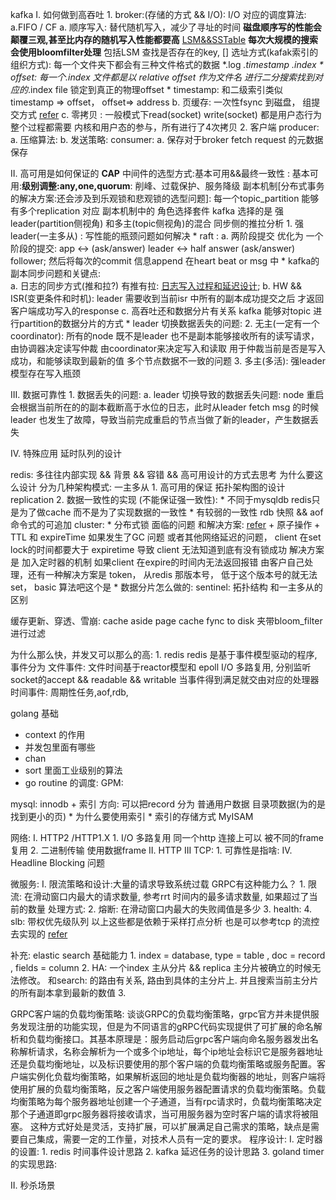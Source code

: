 kafka 
I. 如何做到高吞吐
    1. broker:(存储的方式 && I/O):
        I/O 对应的调度算法:
            a.FIFO / CF
        a. 顺序写入: 替代随机写入，减少了寻址的时间 __磁盘顺序写的性能会颠覆三观,甚至比内存的随机写入性能都要高__ [LSM&&SSTable](https://juejin.cn/post/6844903863758094343) __每次大规模的搜索会使用bloomfilter处理__ 包括LSM 查找是否存在的key, []
            选址方式(kafak索引的组织方式): 每一个文件夹下都会有三种文件格式的数据 *.log *.timestamp *.index
                * offset: 每一个*.index 文件都是以 relative offset 作为文件名 进行二分搜索找到对应的*.index file 锁定到真正的物理offset
                * timestamp: 和二级索引类似 timestamp => offset， offset=> address
        b. 页缓存:
            一次性fsync 到磁盘， 组提交方式 [refer](http://www.yangchengec.cn/setup/498.html)
        c. 零拷贝 : 一般模式下read(socket) write(socket) 都是用户态行为 整个过程都需要 内核和用户态的参与，所有进行了4次拷贝
    2. 客户端
        producer: 
            a. 压缩算法:
            b. 发送策略: 
        consumer:
            a. 保存对于broker fetch request 的元数据保存
        

II. 高可用是如何保证的 __CAP__ 中间件的选型方式:基本可用&&最终一致性 : 
        基本可用:__级别调整:any,one,quorum__: 削峰、过载保护、服务降级
    副本机制[分布式事务的解决方案:还会涉及到乐观锁和悲观锁的选型问题]: 每一个topic_partition 能够有多个replication 对应 
    副本机制中的 角色选择套件 kafka 选择的是 强leader(partition侧视角) 和多主(topic侧视角)的混合 
        同步侧的推拉分析 
    1. 强leader(一主多从) : 写性能的瓶颈问题如何解决
        * raft : 
            a. 两阶段提交 优化为 一个阶段的提交: app <-> (ask/answer) leader <-> half answer (ask/answer) follower; 然后将每次的commit 信息append 在heart beat or msg 中 
        * kafka的副本同步问题和关键点:  
            a. 日志的同步方式(推和拉?) 有推有拉: [日志写入过程和延迟设计](http://www.justdojava.com/2019/12/11/kafka-replication-request/);
            b. HW && ISR(变更条件和时机):  leader 需要收到当前isr 中所有的副本成功提交之后 才返回客户端成功写入的response
            c. 高吞吐还和数据分片有关系 kafka 能够对topic 进行partition的数据分片的方式
        * leader 切换数据丢失的问题: 
    2. 无主(一定有一个coordinator): 所有的node 既不是leader 也不是副本能够接收所有的读写请求， 由协调器决定读写仲裁
        由coordinator来决定写入和读取 用于仲裁当前是否是写入成功，和能够读取到最新的值
        多个节点数据不一致的问题
    3. 多主(多活):
       强leader 模型存在写入瓶颈
    
 III. 数据可靠性
    1. 数据丢失的问题:
        a. leader 切换导致的数据丢失问题:
            node 重启 会根据当前所在的的副本截断高于水位的日志，此时从leader fetch msg 的时候 leader 也发生了故障，导致当前完成重启的节点当做了新的leader，产生数据丢失
            
IV. 特殊应用 延时队列的设计 
       

redis:
多往往内部实现 && 背景 && 容错 && 高可用设计的方式去思考 为什么要这么设计
分为几种架构模式:
    一主多从
        1. 高可用的保证 拓扑架构图的设计
            replication 
        2. 数据一致性的实现 (不能保证强一致性):
            * 不同于mysqldb redis只是为了做cache 而不是为了实现数据的一致性
            * 有较弱的一致性 rdb 快照 && aof 命令式的可追加
    cluster:
        * 分布式锁 面临的问题 和解决方案: [refer](https://dbaplus.cn/news-159-3080-1.html)
            + 原子操作 
            + TTL 和 expireTime
                如果发生了GC 问题 或者其他网络延迟的问题， client 在set lock的时间都要大于 expiretime 导致 client 无法知道到底有没有锁成功
                解决方案是 加入定时器的机制 如果client 在expire的时间内无法返回报错 由客户自己处理，还有一种解决方案是 token， 从redis 那版本号， 低于这个版本号的就无法set， basic 算法吧这个是
        * 数据分片怎么做的:
    sentinel:
        拓扑结构 和一主多从的区别

缓存更新、穿透、雪崩:
    cache aside
    page cache fync to disk
    夹带bloom_filter 进行过滤
             
     
为什么那么快，并发又可以那么的高:
    1. redis 
        redis 是基于事件模型驱动的程序, 事件分为
        文件事件: 文件时间基于reactor模型和 epoll I/O 多路复用, 分别监听socket的accept && readable && writable 当事件得到满足就交由对应的处理器
        时间事件: 周期性任务,aof,rdb, 
  

golang 基础
 + context 的作用
 + 并发包里面有哪些
 + chan
 + sort 里面工业级别的算法
 + go routine 的调度:
    GPM: 
    

    

mysql:
    innodb
    + 索引
        方向: 可以把record 分为 普通用户数据 目录项数据(为的是找到更小的页) 
        * 为什么要使用索引
        * 索引的存储方式
    MyISAM
    
网络: 
I. HTTP2 /HTTP1.X 
    1. I/O 多路复用 同一个http 连接上可以 被不同的frame 复用
    2. 二进制传输 使用数据frame
II. HTTP
III TCP: 
    1. 可靠性是指啥: 
IV. Headline Blocking 问题

微服务:
I. 限流策略和设计:大量的请求导致系统过载
    GRPC有这种能力么？
    1. 限流: 在滑动窗口内最大的请求数量, 参考rrt 时间内的最多请求数量, 如果超过了当前的数量 处理方式: 
    2. 熔断: 在滑动窗口内最大的失败阈值是多少
    3. health:
    4. slb: 带权优先级队列
    以上这些都是依赖于采样打点分析 也是可以参考tcp 的流控去实现的 [refer](https://coolshell.cn/articles/11609.html)
        

补充:
elastic search 基础能力
    1. index = database, type = table , doc = record , fields = column
    2. HA: 一个index 主从分片 && replica  主分片被确立的时候无法修改。 和search:  的路由有关系, 路由到具体的主分片上. 并且搜索当前主分片的所有副本拿到最新的数值
    3.  
    
GRPC客户端的负载均衡策略:
    谈谈GRPC的负载均衡策略，grpc官方并未提供服务发现注册的功能实现，但是为不同语言的gRPC代码实现提供了可扩展的命名解析和负载均衡接口。其基本原理是：服务启动后grpc客户端向命名服务器发出名称解析请求，名称会解析为一个或多个ip地址，每个ip地址会标识它是服务器地址还是负载均衡地址，以及标识要使用的那个客户端的负载均衡策略或服务配置。客户端实例化负载均衡策略，如果解析返回的地址是负载均衡器的地址，则客户端将使用扩展的负载均衡策略，反之客户端使用服务器配置请求的负载均衡策略。负载均衡策略为每个服务器地址创建一个子通道，当有rpc请求时，负载均衡策略决定那个子通道即grpc服务器将接收请求，当可用服务器为空时客户端的请求将被阻塞。
    这种方式好处是灵活，支持扩展，可以扩展满足自己需求的策略，缺点是需要自己集成，需要一定的工作量，对技术人员有一定的要求。
程序设计:
I. 定时器的设置:
    1. redis 时间事件设计思路
    2. kafka 延迟任务的设计思路
    3. goland timer的实现思路:
    
II. 秒杀场景